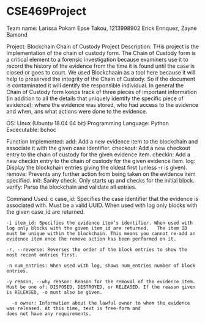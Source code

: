 # CSE469Project

Team name:
  Larissa Pokam Epse Takou, 1213998902
  Erick Enriquez, 
  Zayne Bamond
  
Project: Blockchain Chain of Custody
Project Description: THis project is the Implementation of the chain of custody form.
    The Chain of Custody form is a critical element to a forensic investigation because examiners use it to record the history
    of the evidence from the time it is found until the case is closed or goes to court. We used Blockchaain as a tool here 
    because it will help to preserved the integrity of the Chain of Custody. So if the document is contaminated it will dentify
    the responsible individual. In general the Chain of Custody form keeps track of three pieces of important information (in
    addition to all the details that uniquely identify the specific piece of evidence): where the evidence was stored, who had
    access to the evidence and when, ans what actions were done to the evidence.

OS: LInux (Ubuntu 18.04 64 bit)
Programming Language: Python
Excecutable: bchoc

Function Implemented:
    add: Add a new evidence item to the blockchain and associate it with the given case identifier. 
    checkout: Add a new checkout entry to the chain of custody for the given evidence item.
    checkin: Add a new checkin entry to the chain of custody for the given evidence item. 
    log: Display the blockchain entries giving the oldest first (unless -r is given).
    remove: Prevents any further action from being taken on the evidence item specified.
    init: Sanity check. Only starts up and checks for the initial block.
    verify: Parse the blockchain and validate all entries.
    
 Command Used:
     c case_id: Specifies the case identifier that the evidence is associated with. Must be a valid UUID. When used with log 
  only blocks with the given case_id are returned.

    -i item_id: Specifies the evidence item’s identifier. When used with log only blocks with the given item_id are returned.   The item ID must be unique within the blockchain. This means you cannot re-add an evidence item once the remove action has been performed on it.

    -r, --reverse: Reverses the order of the block entries to show the most recent entries first.

    -n num_entries: When used with log, shows num_entries number of block entries.

    -y reason, --why reason: Reason for the removal of the evidence item. Must be one of: DISPOSED, DESTROYED, or RELEASED. If the reason given is RELEASED, -o must also be given.

      -o owner: Information about the lawful owner to whom the evidence was released. At this time, text is free-form and     
    does not have any requirements.
